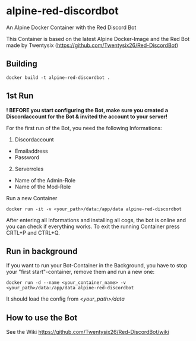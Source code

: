 # alpine-red-discordbot
An Alpine Docker Container with the Red Discord Bot

This Container is based on the latest Alpine Docker-Image and the Red Bot made by Twentysix (https://github.com/Twentysix26/Red-DiscordBot)

## Building

    docker build -t alpine-red-discordbot .
  
## 1st Run

**! BEFORE you start configuring the Bot, make sure you created a Discordaccount for the Bot & invited the account to your server!**

For the first run of the Bot, you need the following Informations:

1. Discordaccount
  * Emailaddress
  * Password
2. Serverroles
  * Name of the Admin-Role
  * Name of the Mod-Role

Run a new Container

    docker run -it -v <your_path>/data:/app/data alpine-red-discordbot

After entering all Informations and installing all cogs, the bot is online and you can check if everything works.
To exit the running Container press CRTL+P and CTRL+Q.

## Run in background

If you want to run your Bot-Container in the Background, you have to stop your "first start"-container, remove them and run a new one:

    docker run -d --name <your_container_name> -v <your_path>/data:/app/data alpine-red-discordbot

It should load the config from *<your_path>/data*  

## How to use the Bot

See the Wiki https://github.com/Twentysix26/Red-DiscordBot/wiki
